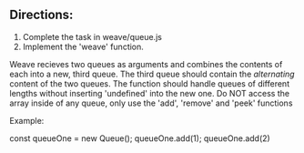 ## Directions:

1. Complete the task in weave/queue.js
2. Implement the 'weave' function.

Weave recieves two queues as arguments and combines the contents of each into a new, third queue.
The third queue should contain the _alternating_ content of the two queues.
The function should handle queues of different lengths without inserting 'undefined' into the new one.
Do NOT access the array inside of any queue, only use the 'add', 'remove' and 'peek' functions

Example:

const queueOne = new Queue();
queueOne.add(1);
queueOne.add(2)
